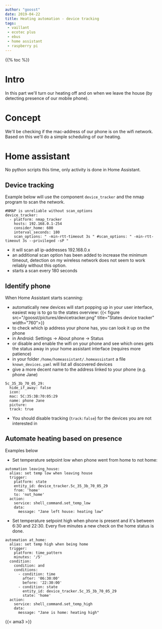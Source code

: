 ```yaml
---
author: "goosst"
date: 2019-04-22
title: Heating automation - device tracking
tags:
 - vaillant
 - ecotec plus
 - ebus
 - home assistant
 - raspberry pi
---
```


{{% toc %}}

# Intro
In this part we'll turn our heating off and on when we leave the house (by detecting presence of our mobile phone).


# Concept

We'll be checking if the mac-address of our phone is on the wifi network. Based on this we'll do a simple scheduling of our heating.

# Home assistant

No python scripts this time, only activity is done in Home Assistant.

## Device tracking

Example below will use the component `device_tracker` and the nmap program to scan the network.

```
#NMAP is unreliable without scan_options
device_tracker:
  - platform: nmap_tracker
    hosts: 192.168.0.1-254
    consider_home: 600
    interval_seconds: 180
    scan_options: " -min-rtt-timeout 3s " #scan_options: " -min-rtt-timeout 3s --privileged -sP "
```

* it will scan all ip-addresses 192.168.0.x 
* an additional scan option has been added to increase the minimum timeout, detection on my wireless network does not seem to work reliably without this option.
* starts a scan every 180 seconds


## Identify phone

When Home Assistant starts scanning:

* automatically new devices will start popping up in your user interface, easiest way is to go to the states overview:
{{< figure src="/goosst/pictures/devicetracker.png" title="States device tracker" width="760">}}
* to check which ip address your phone has, you can look it up on the phone
 * in Android: Settings -> About phone -> Status
 * or disable and enable the wifi on your phone and see which ones gets the status away in your home assistant interface (requires more patience)
* in your folder `/home/homeassistant/.homeassistant` a file `known_devices.yaml` will list all discovered devices
* give a more decent name to the address linked to your phone (e.g. phone Jane)

```
5c_35_3b_70_05_29:
  hide_if_away: false
  icon:
  mac: 5C:35:3B:70:05:29
  name: phone Jane
  picture:
  track: true
```

* You should disable tracking (`track:false`) for the devices you are not interested in


## Automate heating based on presence

Examples below

* Set temperature setpoint low when phone went from home to not home:

```
automation leaving_house:
  alias: set temp low when leaving house
  trigger:
    platform: state
    entity_id: device_tracker.5c_35_3b_70_05_29
    from: 'home'
    to: 'not_home'
  action:
    service: shell_command.set_temp_low
    data:
      message: "Jane left house: heating low"
```

* Set temperature setpoint high when phone is present and it's between 6:30 and 22:30.
Every five minutes a new check on the home status is done.

```
automation at_home:
  alias: set temp high when being home
  trigger:
    platform: time_pattern
    minutes: '/5'
  condition:
    condition: and
    conditions:
      - condition: time
        after: '06:30:00'
        before: '22:30:00'
      - condition: state
        entity_id: device_tracker.5c_35_3b_70_05_29
        state: 'home'
  action:
    service: shell_command.set_temp_high
    data:
      message: "Jane is home: heating high"
```




{{< ama3 >}}
